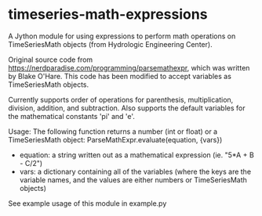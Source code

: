 # timeseries-math-expressions
A Jython module for using expressions to perform math operations on TimeSeriesMath objects (from Hydrologic Engineering Center).

Original source code from https://nerdparadise.com/programming/parsemathexpr, which was written by Blake O'Hare. This code has been modified to accept variables as TimeSeriesMath objects.

Currently supports order of operations for parenthesis, multiplication, division, addition, and subtraction. Also supports the default variables for the mathematical constants 'pi' and 'e'.

Usage:
The following function returns a number (int or float) or a TimeSeriesMath object:
ParseMathExpr.evaluate(equation, {vars})
  - equation: a string written out as a mathematical expression (ie. "5*A + B - C/2")
  - vars: a dictionary containing all of the variables (where the keys are the variable names, and the values are either numbers or TimeSeriesMath objects)

See example usage of this module in example.py
